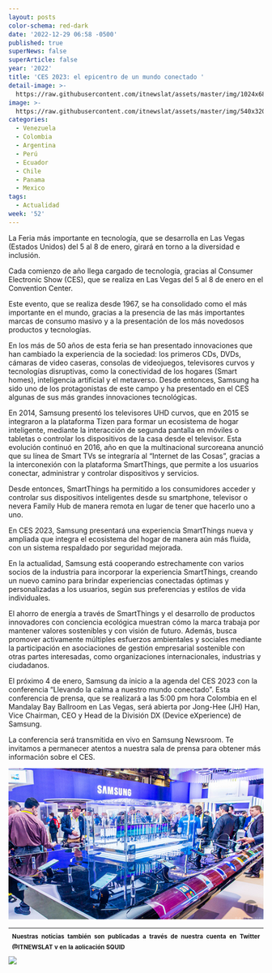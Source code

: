 ```yaml
---
layout: posts
color-schema: red-dark
date: '2022-12-29 06:58 -0500'
published: true
superNews: false
superArticle: false
year: '2022'
title: 'CES 2023: el epicentro de un mundo conectado '
detail-image: >-
  https://raw.githubusercontent.com/itnewslat/assets/master/img/1024x680/samsung-en-ces-23-g.jpg
image: >-
  https://raw.githubusercontent.com/itnewslat/assets/master/img/540x320/samsung-en-ces-23-p.jpg
categories:
  - Venezuela
  - Colombia
  - Argentina
  - Perú
  - Ecuador
  - Chile
  - Panama
  - Mexico
tags:
  - Actualidad
week: '52'
---
```

La Feria más importante en tecnología, que se desarrolla en Las Vegas (Estados Unidos) del 5 al 8 de enero, girará en torno a la diversidad e inclusión.
 
Cada comienzo de año llega cargado de tecnología, gracias al Consumer Electronic Show (CES), que se realiza en Las Vegas del 5 al 8 de enero en el Convention Center.

Este evento, que se realiza desde 1967, se ha consolidado como el más importante en el mundo, gracias a la presencia de las más importantes marcas de consumo masivo y a la presentación de los más novedosos productos y tecnologías. 

En los más de 50 años de esta feria se han presentado innovaciones que han cambiado la experiencia de la sociedad: los primeros CDs, DVDs, cámaras de video caseras, consolas de videojuegos, televisores curvos y tecnologías disruptivas, como la conectividad de los hogares (Smart homes), inteligencia artificial y el metaverso. Desde entonces, Samsung ha sido uno de los protagonistas de este campo y ha presentado en el CES algunas de sus más grandes innovaciones tecnológicas. 

En 2014, Samsung presentó los televisores UHD curvos, que en 2015 se integraron a la plataforma Tizen para formar un ecosistema de hogar inteligente, mediante la interacción de segunda pantalla en móviles o tabletas o controlar los dispositivos de la casa desde el televisor. Esta evolución continuó en 2016, año en que la multinacional surcoreana anunció que su línea de Smart TVs se integraría al “Internet de las Cosas”, gracias a la interconexión con la plataforma SmartThings, que permite a los usuarios conectar, administrar y controlar dispositivos y servicios. 

Desde entonces, SmartThings ha permitido a los consumidores acceder y controlar sus dispositivos inteligentes desde su smartphone, televisor o nevera Family Hub de manera remota en lugar de tener que hacerlo uno a uno.

En CES 2023, Samsung presentará una experiencia SmartThings nueva y ampliada que integra el ecosistema del hogar de manera aún más fluida, con un sistema respaldado por seguridad mejorada.

En la actualidad, Samsung está cooperando estrechamente con varios socios de la industria para incorporar la experiencia SmartThings, creando un nuevo camino para brindar experiencias conectadas óptimas y personalizadas a los usuarios, según sus preferencias y estilos de vida individuales.

El ahorro de energía a través de SmartThings y el desarrollo de productos innovadores con conciencia ecológica muestran cómo la marca trabaja por mantener valores sostenibles y con visión de futuro. Además, busca promover activamente múltiples esfuerzos ambientales y sociales mediante la participación en asociaciones de gestión empresarial sostenible con otras partes interesadas, como organizaciones internacionales, industrias y ciudadanos.

El próximo 4 de enero, Samsung da inicio a la agenda del CES 2023 con la conferencia “Llevando la calma a nuestro mundo conectado”. Esta conferencia de prensa, que se realizará a las 5:00 pm hora Colombia en el Mandalay Bay Ballroom en Las Vegas, será abierta por Jong-Hee (JH) Han, Vice Chairman, CEO y Head de la División DX (Device eXperience) de Samsung.

La conferencia será transmitida en vivo en Samsung Newsroom. Te invitamos a permanecer atentos a nuestra sala de prensa para obtener más información sobre el CES.

![](https://raw.githubusercontent.com/itnewslat/assets/master/img/540x320/samsung-en-ces-23-p.jpg)

<table style="height: 42px;" width="569">
<tbody>
<tr>
<td style="text-align: justify;"><sub><strong>Nuestras noticias también son publicadas a través de nuestra cuenta en Twitter <a href="https://twitter.com/itnewslat?lang=es">@ITNEWSLAT</a> y en la aplicación <a href="https://squidapp.co/en/">SQUID</a></strong></sub></td>
</tr>
</tbody>
</table>

<img src="https://tracker.metricool.com/c3po.jpg?hash=56f88a41e39ab42c063cc51676587a04"/>
